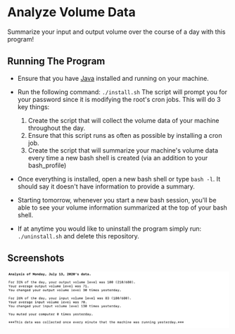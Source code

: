 # Analyze Volume Data

Summarize your input and output volume over the course of a day with this program!

## Running The Program
* Ensure that you have [Java](https://www.java.com/en/) installed and running on your machine.
* Run the following command: `./install.sh` The script will prompt you for your password since it is modifying the root's cron jobs.
  This will do 3 key things:
  1. Create the script that will collect the volume data of your machine throughout the day.
  2. Ensure that this script runs as often as possible by installing a cron job.
  3. Create the script that will summarize your machine's volume data every time a new bash shell is created (via an addition to your bash_profile)

* Once everything is installed, open a new bash shell or type `bash -l`. It should say it doesn't have information to provide a summary.
* Starting tomorrow, whenever you start a new bash session, you'll be able to see your volume information summarized at the top of your bash shell.

* If at anytime you would like to uninstall the program simply run: `./uninstall.sh` and delete this repository.

## Screenshots

![Summary](https://github.com/nthimothe/AnalyzeVolumeData/blob/master/Screenshots/summary.png)

